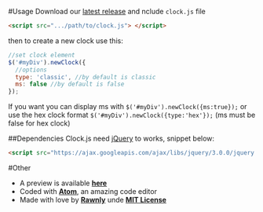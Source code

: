 #Usage
Download our [latest release](https://github.com/Rawnly/clock.js/releases) and nclude `clock.js` file 
```html
<script src=".../path/to/clock.js"> </script>
```
then to create a new clock use this: 
```JavaScript
//set clock element
$('#myDiv').newClock({
  //options
  type: 'classic', //by default is classic
  ms: false //by default is false
});
```

If you want you can display ms with `$('#myDiv').newClock({ms:true});` or use the hex clock format `$('#myDiv').newClock({type:'hex'});` (ms must be false for hex clock)

##Dependencies
Clock.js need [jQuery](https://github.com/jquery/jquery) to works, snippet below:

```html
<script src="https://ajax.googleapis.com/ajax/libs/jquery/3.0.0/jquery.min.js"></script>
```

#Other
- A preview is available [**here**](https://webe.io/clocktest)
- Coded with [**Atom**](http://atom.io), an amazing code editor
- Made with love by [**Rawnly**](http://github.com/Rawnly) unde [**MIT License**](https://github.com/Rawnly/clock.js/blob/master/LICENSE)
